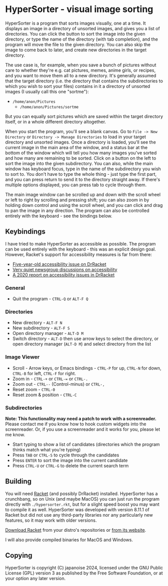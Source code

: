 # HyperSorter - visual image sorting

HyperSorter is a program that sorts images visually, one at a time.  It displays
an image in a directory of unsorted images, and gives you a list of directories.
You can click the button to sort the image into the given directory, or type the
name of the directory (with tab completion), and the program will move the file
to the given directory. You can also skip the image to come back to later, and
create new directories in the target directory.

The use case is, for example, when you save a bunch of pictures without care to
whether they're e.g. cat pictures, memes, anime girls, or recipes, and you want
to move them all to a new directory. It's generally assumed that the target
directory (i.e. the directory that contains the subdirectories to which you wish
to sort your files) contains in it a directory of unsorted images (I usually
call this one "sortme"):

* `/home/anon/Pictures`
  - `/home/anon/Pictures/sortme`

But you can equally sort pictures which are saved within the target directory
itself, or in a whole different directory altogether.

When you start the program, you'll see a blank canvas. Go to
`File -> New Directory` or `Directory -> Manage Directories` to load in your
target directory and unsorted images. Once a directory is loaded, you'll see the
current image in the main area of the window, and a status bar at the bottom of
the window which will tell you how many images you've sorted and how many are
remaining to be sorted. Click on a button on the left to sort the image into the
given subdirectory. You can also, while the main window has keyboard focus, type
in the name of the subdirectory you wish to sort to. You don't have to type the
whole thing - just type the first part, and you can press return to send it to
the directory straight away. If there's multiple options displayed, you can
press tab to cycle through them.

The main image window can be scrolled up and down with the scroll wheel or left
to right by scrolling and pressing shift; you can also zoom in by holding down
control and using the scroll wheel, and you can click and drag to pan the image
in any direction. The program can also be controlled entirely with the
keyboard - see the bindings below.

## Keybindings

I have tried to make HyperSorter as accessible as possible. The program can be
used entirely with the keyboard - this was an explicit design goal. However,
Racket's support for accessibility measures is far from there:

- [Five-year-old accessibility issue on
  DrRacket](https://github.com/racket/drracket/issues/219)
- [Very quiet newsgroup discussions on
  accessibility](https://groups.google.com/g/racket-users/c/JTNyF1cR8dQ)
- [A 2020 report on accessibility issues in
  DrRacket](https://www.cameronkleung.com/project/drracket-accessibility)

### General

- Quit the program - `CTRL-Q` or `ALT-F Q`

### Directories

- New directory - `ALT-F N`
- New subdirectory - `ALT-F S`
- Open directory manager - `ALT-D M`
- Switch directory - `ALT-D` then use arrow keys to select the directory, or
  open directory manager (`ALT-D M`) and select directory from the list

### Image Viewer

- Scroll - Arrow keys, or Emacs bindings - `CTRL-P` for up, `CTRL-N` for down,
  `CTRL-B` for left, `CTRL-F` for right.
- Zoom in - `CTRL-+` or `CTRL-=` or `CTRL-.`
- Zoom out - `CTRL--` (Control-minus) or `CTRL-,`
- Reset zoom - `CTRL-0`
- Reset zoom & position - `CTRL-C`

### Subdirectories

**Note: This functionality may need a patch to work with a screenreader.**
Please contact me if you know how to hook custom widgets into the screenreader.
Or, if you use a screenreader and it works for you, please let me know.

- Start typing to show a list of candidates (directories which the program
  thinks match what you're typing)
- Press `TAB` or `CTRL-S` to cycle through the candidates
- Press `ENTER` to sort the image into the current candidate
- Press `CTRL-U` or `CTRL-G` to delete the current search term

## Building

You will need [Racket][racket] (and possibly DrRacket) installed. HyperSorter
has a crunchbang, so on Unix (and maybe MacOS) you can just run the program
directly with `./hypersorter.rkt`, but for a slight speed boost you may want to
compile it as well. HyperSorter was developed with version 8.11.1 of Racket but
did not use any third-party libraries nor any particularly new features, so it
may work with older versions.

[Download Racket][racket] from your distro's repositories or [from its
website][racket].

I will also provide compiled binaries for MacOS and Windows.

[racket]: https://download.racket-lang.org/

## Copying

HyperSorter is copyright (C) japanoise 2024, licensed under the GNU Public
License (GPL) version 3 as published by the Free Software Foundation, or at your
option any later version.
